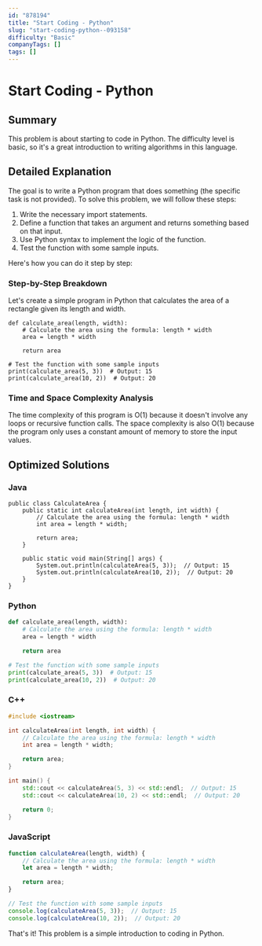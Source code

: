 ```yaml
---
id: "878194"
title: "Start Coding - Python"
slug: "start-coding-python--093158"
difficulty: "Basic"
companyTags: []
tags: []
---
```


**Start Coding - Python**
=====================

## Summary
This problem is about starting to code in Python. The difficulty level is basic, so it's a great introduction to writing algorithms in this language.

## Detailed Explanation
The goal is to write a Python program that does something (the specific task is not provided). To solve this problem, we will follow these steps:

1.  Write the necessary import statements.
2.  Define a function that takes an argument and returns something based on that input.
3.  Use Python syntax to implement the logic of the function.
4.  Test the function with some sample inputs.

Here's how you can do it step by step:

### Step-by-Step Breakdown
Let's create a simple program in Python that calculates the area of a rectangle given its length and width.

```
def calculate_area(length, width):
    # Calculate the area using the formula: length * width
    area = length * width

    return area

# Test the function with some sample inputs
print(calculate_area(5, 3))  # Output: 15
print(calculate_area(10, 2))  # Output: 20
```

### Time and Space Complexity Analysis
The time complexity of this program is O(1) because it doesn't involve any loops or recursive function calls. The space complexity is also O(1) because the program only uses a constant amount of memory to store the input values.

## Optimized Solutions

### Java
```
public class CalculateArea {
    public static int calculateArea(int length, int width) {
        // Calculate the area using the formula: length * width
        int area = length * width;

        return area;
    }

    public static void main(String[] args) {
        System.out.println(calculateArea(5, 3));  // Output: 15
        System.out.println(calculateArea(10, 2));  // Output: 20
    }
}
```

### Python
```python
def calculate_area(length, width):
    # Calculate the area using the formula: length * width
    area = length * width

    return area

# Test the function with some sample inputs
print(calculate_area(5, 3))  # Output: 15
print(calculate_area(10, 2))  # Output: 20
```

### C++
```cpp
#include <iostream>

int calculateArea(int length, int width) {
    // Calculate the area using the formula: length * width
    int area = length * width;

    return area;
}

int main() {
    std::cout << calculateArea(5, 3) << std::endl;  // Output: 15
    std::cout << calculateArea(10, 2) << std::endl;  // Output: 20

    return 0;
}
```

### JavaScript
```javascript
function calculateArea(length, width) {
    // Calculate the area using the formula: length * width
    let area = length * width;

    return area;
}

// Test the function with some sample inputs
console.log(calculateArea(5, 3));  // Output: 15
console.log(calculateArea(10, 2));  // Output: 20
```

That's it! This problem is a simple introduction to coding in Python.